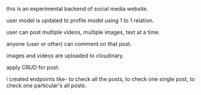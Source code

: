 this is an experimental backend of social media website.

user model is updated to profile model using 1 to 1 relation.

user can post multiple videos, multiple images, text at a time.

anyone (user or other) can comment on that post.

images and videos are uploaded to cloudinary.

apply CRUD for post.

i created endpoints like- to check all the posts, to check one single post, to check one particular's all posts.

